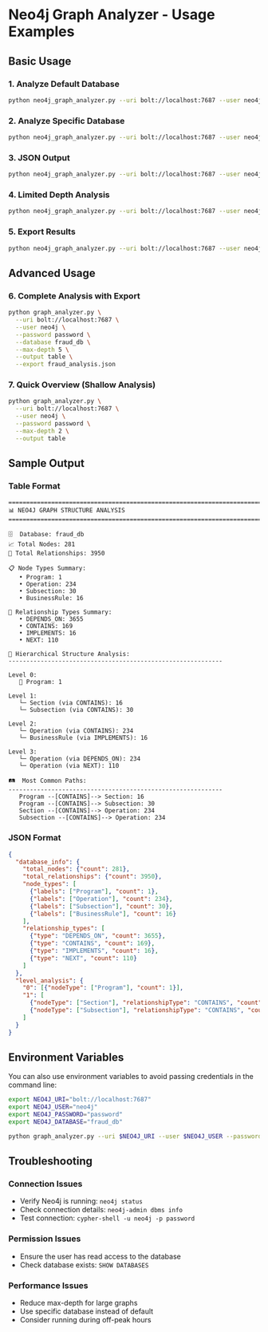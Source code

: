 # Neo4j Graph Analyzer - Usage Examples

## Basic Usage

### 1. Analyze Default Database
```bash
python neo4j_graph_analyzer.py --uri bolt://localhost:7687 --user neo4j --password password
```

### 2. Analyze Specific Database
```bash
python neo4j_graph_analyzer.py --uri bolt://localhost:7687 --user neo4j --password password --database fraud_db
```

### 3. JSON Output
```bash
python neo4j_graph_analyzer.py --uri bolt://localhost:7687 --user neo4j --password password --output json
```

### 4. Limited Depth Analysis
```bash
python neo4j_graph_analyzer.py --uri bolt://localhost:7687 --user neo4j --password password --max-depth 3
```

### 5. Export Results
```bash
python neo4j_graph_analyzer.py --uri bolt://localhost:7687 --user neo4j --password password --export analysis_results.json
```

## Advanced Usage

### 6. Complete Analysis with Export
```bash
python graph_analyzer.py \
  --uri bolt://localhost:7687 \
  --user neo4j \
  --password password \
  --database fraud_db \
  --max-depth 5 \
  --output table \
  --export fraud_analysis.json
```

### 7. Quick Overview (Shallow Analysis)
```bash
python graph_analyzer.py \
  --uri bolt://localhost:7687 \
  --user neo4j \
  --password password \
  --max-depth 2 \
  --output table
```

## Sample Output

### Table Format
```
================================================================================
📊 NEO4J GRAPH STRUCTURE ANALYSIS
================================================================================

🗄️  Database: fraud_db
📈 Total Nodes: 281
🔗 Total Relationships: 3950

📋 Node Types Summary:
   • Program: 1
   • Operation: 234
   • Subsection: 30
   • BusinessRule: 16

🔗 Relationship Types Summary:
   • DEPENDS_ON: 3655
   • CONTAINS: 169
   • IMPLEMENTS: 16
   • NEXT: 110

🌳 Hierarchical Structure Analysis:
------------------------------------------------------------

Level 0:
   📁 Program: 1

Level 1:
   └─ Section (via CONTAINS): 16
   └─ Subsection (via CONTAINS): 30

Level 2:
   └─ Operation (via CONTAINS): 234
   └─ BusinessRule (via IMPLEMENTS): 16

Level 3:
   └─ Operation (via DEPENDS_ON): 234
   └─ Operation (via NEXT): 110

🛤️  Most Common Paths:
------------------------------------------------------------
   Program --[CONTAINS]--> Section: 16
   Program --[CONTAINS]--> Subsection: 30
   Section --[CONTAINS]--> Operation: 234
   Subsection --[CONTAINS]--> Operation: 234
```

### JSON Format
```json
{
  "database_info": {
    "total_nodes": {"count": 281},
    "total_relationships": {"count": 3950},
    "node_types": [
      {"labels": ["Program"], "count": 1},
      {"labels": ["Operation"], "count": 234},
      {"labels": ["Subsection"], "count": 30},
      {"labels": ["BusinessRule"], "count": 16}
    ],
    "relationship_types": [
      {"type": "DEPENDS_ON", "count": 3655},
      {"type": "CONTAINS", "count": 169},
      {"type": "IMPLEMENTS", "count": 16},
      {"type": "NEXT", "count": 110}
    ]
  },
  "level_analysis": {
    "0": [{"nodeType": ["Program"], "count": 1}],
    "1": [
      {"nodeType": ["Section"], "relationshipType": "CONTAINS", "count": 16},
      {"nodeType": ["Subsection"], "relationshipType": "CONTAINS", "count": 30}
    ]
  }
}
```

## Environment Variables

You can also use environment variables to avoid passing credentials in the command line:

```bash
export NEO4J_URI="bolt://localhost:7687"
export NEO4J_USER="neo4j"
export NEO4J_PASSWORD="password"
export NEO4J_DATABASE="fraud_db"

python graph_analyzer.py --uri $NEO4J_URI --user $NEO4J_USER --password $NEO4J_PASSWORD --database $NEO4J_DATABASE
```

## Troubleshooting

### Connection Issues
- Verify Neo4j is running: `neo4j status`
- Check connection details: `neo4j-admin dbms info`
- Test connection: `cypher-shell -u neo4j -p password`

### Permission Issues
- Ensure the user has read access to the database
- Check database exists: `SHOW DATABASES`

### Performance Issues
- Reduce max-depth for large graphs
- Use specific database instead of default
- Consider running during off-peak hours
